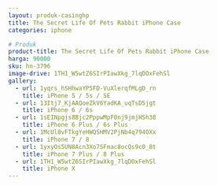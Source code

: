 ```yaml
---
layout: produk-casinghp
title: The Secret Life Of Pets Rabbit iPhone Case
categories: iphone

# Produk
product-title: The Secret Life Of Pets Rabbit iPhone Case
harga: 90000
sku: hn-3796
image-drive: 1TH1_W5wtZ6SIrPIawXkg_7lqDOxFehSl
gallery:
  - url: 1yqrs_hSHhwaYP5FD-VuXlerqfMLgD_rn
    title: iPhone 5 / 5s / SE
  - url: 13Itj7_KjAAQoeZkV6YadKA_uqTsD5jgt
    title: iPhone 6 / 6s
  - url: 1sEINpgjs8Bjc2PppwMpF0nj9jmjHSh38
    title: iPhone 6 Plus / 6s Plus
  - url: 1McUl8vFTkgYeHWQSHMV2PjNb4q794OXx
    title: iPhone 7 / 8
  - url: 1yxyOs5UN8Acn3Xo7SFmac8ocQs9c0_8t
    title: iPhone 7 Plus / 8 Plus
  - url: 1TH1_W5wtZ6SIrPIawXkg_7lqDOxFehSl
    title: iPhone X
---
```

